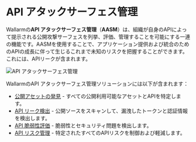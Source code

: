 # API アタックサーフェス管理

Wallarmの**API アタックサーフェス管理**（**AASM**）は、組織が自身のAPIによって提示される公開攻撃サーフェスを列挙、評価、管理することを可能にする一連の機能です。AASMを使用することで、アプリケーション提供および統合のためのAPIの成長に伴って生じるこれまで未知のリスクを把握することができます。これには、APIリークが含まれます。

![API アタックサーフェス管理](../images/about-wallarm-waf/api-attack-surface/api-attack-surface.png)

WallarmのAPI アタックサーフェス管理ソリューションには以下が含まれます：

* [公開アセットの発見](../user-guides/scanner.md) - すべての公開利用可能なアセットとAPIを特定します。
* [API リーク検出](../about-wallarm/api-leaks.md) - 公開ソースをスキャンして、漏洩したトークンと認証情報を検出します。
* [API 脆弱性評価](../about-wallarm/detecting-vulnerabilities.md) - 脆弱性とセキュリティ問題を検出します。
* [API リスク管理](../user-guides/vulnerabilities.md) - 特定されたすべてのAPIリスクを制御および軽減します。